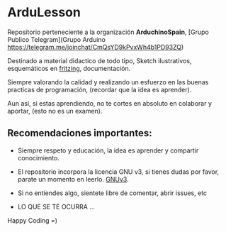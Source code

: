 # ArduLesson

Repositorio perteneciente a la organización **ArduchinoSpain**, [Grupo Publico Telegram](Grupo Arduino https://telegram.me/joinchat/CmQsYD9kPvxWh4b1PD93ZQ)

Destinado a material didactico de todo tipo, Sketch ilustrativos, esquemáticos en [fritzing](http://fritzing.org/home/), documentación. 

Siempre valorando la calidad y realizando un esfuerzo en las buenas practicas de programación, (recordar que la idea es aprender).

Aun así, si estas aprendiendo, no te cortes en absoluto en colaborar y aportar, (esto no es un examen).

## Recomendaciones importantes:

- Siempre respeto y educación, la idea es aprender y compartir conocimiento. 
- El repositorio incorpora la licencia GNU v3, si tienes dudas por favor, parate un momento en leerlo. [GNUv3](https://github.com/ArduchinoSpain/ArduLesson/blob/master/LICENSE).
- Si no entiendes algo, sientete libre de comentar, abrir issues, etc

- LO QUE SE TE OCURRA ...

Happy Coding =)
